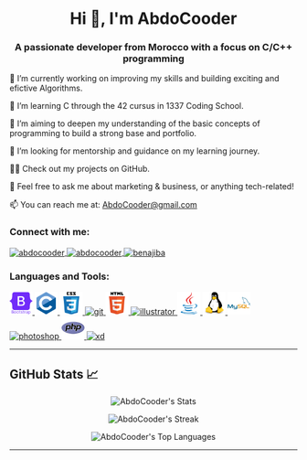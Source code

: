 <h1 align="center">Hi 👋, I'm AbdoCooder</h1>
<h3 align="center">A passionate developer from Morocco with a focus on C/C++ programming</h3>

🔭 I’m currently working on improving my skills and building exciting and efictive Algorithms.

🌱 I’m learning C through the 42 cursus in 1337 Coding School.

👯 I’m aiming to deepen my understanding of the basic concepts of programming to build a strong base and portfolio.

🤝 I’m looking for mentorship and guidance on my learning journey.

👨‍💻 Check out my projects on GitHub.

💬 Feel free to ask me about marketing & business, or anything tech-related!

📫 You can reach me at: AbdoCooder@gmail.com

<h3 align="left">Connect with me:</h3>
<p align="left">
  <a href="https://dev.to/abdocooder" target="blank">
    <img align="center" src="https://raw.githubusercontent.com/rahuldkjain/github-profile-readme-generator/master/src/images/icons/Social/devto.svg" alt="abdocooder" height="30" width="40" />
  </a>
  <a href="https://twitter.com/abdocooder" target="blank">
    <img align="center" src="https://raw.githubusercontent.com/rahuldkjain/github-profile-readme-generator/master/src/images/icons/Social/twitter.svg" alt="abdocooder" height="30" width="40" />
  </a>
  <a href="https://linkedin.com/in/benajiba" target="blank">
    <img align="center" src="https://raw.githubusercontent.com/rahuldkjain/github-profile-readme-generator/master/src/images/icons/Social/linked-in-alt.svg" alt="benajiba" height="30" width="40" />
  </a>
</p>
<h3 align="left">Languages and Tools:</h3>
<p align="left">
  <a href="https://getbootstrap.com" target="_blank" rel="noreferrer">
    <img src="https://raw.githubusercontent.com/devicons/devicon/master/icons/bootstrap/bootstrap-plain-wordmark.svg" alt="bootstrap" width="40" height="40"/>
  </a>
  <a href="https://www.cprogramming.com/" target="_blank" rel="noreferrer">
    <img src="https://raw.githubusercontent.com/devicons/devicon/master/icons/c/c-original.svg" alt="c" width="40" height="40"/>
  </a>
  <a href="https://www.w3schools.com/css/" target="_blank" rel="noreferrer">
    <img src="https://raw.githubusercontent.com/devicons/devicon/master/icons/css3/css3-original-wordmark.svg" alt="css3" width="40" height="40"/>
  </a>
  <a href="https://git-scm.com/" target="_blank" rel="noreferrer">
    <img src="https://www.vectorlogo.zone/logos/git-scm/git-scm-icon.svg" alt="git" width="40" height="40"/>
  </a>
  <a href="https://www.w3.org/html/" target="_blank" rel="noreferrer">
    <img src="https://raw.githubusercontent.com/devicons/devicon/master/icons/html5/html5-original-wordmark.svg" alt="html5" width="40" height="40"/>
  </a>
  <a href="https://www.adobe.com/in/products/illustrator.html" target="_blank" rel="noreferrer">
    <img src="https://www.vectorlogo.zone/logos/adobe_illustrator/adobe_illustrator-icon.svg" alt="illustrator" width="40" height="40"/>
  </a>
  <a href="https://www.java.com" target="_blank" rel="noreferrer">
    <img src="https://raw.githubusercontent.com/devicons/devicon/master/icons/java/java-original.svg" alt="java" width="40" height="40"/>
  </a>
  <a href="https://www.linux.org/" target="_blank" rel="noreferrer">
    <img src="https://raw.githubusercontent.com/devicons/devicon/master/icons/linux/linux-original.svg" alt="linux" width="40" height="40"/>
  </a>
  <a href="https://www.mysql.com/" target="_blank" rel="noreferrer">
    <img src="https://raw.githubusercontent.com/devicons/devicon/master/icons/mysql/mysql-original-wordmark.svg" alt="mysql" width="40" height="40"/>
  </a>
  <a href="https://www.photoshop.com/en" target="_blank" rel="noreferrer">
    <img src="https://upload.wikimedia.org/wikipedia/commons/thumb/a/af/Adobe_Photoshop_CC_icon.svg/1024px-Adobe_Photoshop_CC_icon.svg.png" alt="photoshop" width="40" height="40"/>
  </a>
  <a href="https://www.php.net" target="_blank" rel="noreferrer">
    <img src="https://raw.githubusercontent.com/devicons/devicon/master/icons/php/php-original.svg" alt="php" width="40" height="40"/>
  </a>
  <a href="https://www.adobe.com/products/xd.html" target="_blank" rel="noreferrer">
    <img src="https://encrypted-tbn0.gstatic.com/images?q=tbn:ANd9GcS80OChMU7lMUMwU7CVu4ZJl1irvee4jmFfjw&s" alt="xd" width="40" height="40"/>
  </a>
</p>


---

## GitHub Stats 📈

<p align="center">
  <img src="https://github-readme-stats.vercel.app/api?username=AbdoCooder&theme=tokyonight&show_icons=true&hide_border=false&count_private=true" alt="AbdoCooder's Stats" width="400"/>
</p>
<p align="center">
  <img src="https://github-readme-streak-stats.herokuapp.com/?user=AbdoCooder&theme=tokyonight&hide_border=false" alt="AbdoCooder's Streak" width="400"/>
</p>
<p align="center">
  <img src="https://github-readme-stats.vercel.app/api/top-langs/?username=AbdoCooder&theme=tokyonight&show_icons=true&hide_border=false&layout=compact" alt="AbdoCooder's Top Languages" width="400"/>
</p>

---
